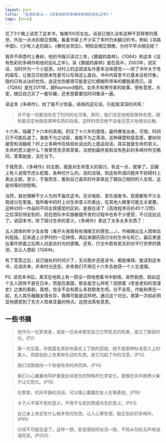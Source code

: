 ```yaml
---
layout: post
title:  "生命的意义——《没有色彩的多崎作和他的巡礼之年》"
tags: [book]
---
```


花了3个晚上读完了这本书，每晚100页左右。话说已很久没有这种不忍释卷的感觉，外加一点点的相见恨晚。看着书架上不少买了多时仍未翻过的书，例如《寻路中国》、《少有人走的路》、《解忧杂货店》，明知会相见恨晚，为何不早点相见呢？

我并不熟悉村上春树，他的书我只读过三本，《挪威的森林》、《1Q84》和这本《没有色彩的多崎作和他的巡礼之年》。读《挪威的森林》是在高中，2003年，说实话，当时作为一个小屁孩，对村上的这部成名作基本没啥感觉——除了书中关于性的描写，让我见识到原来性爱可以写得这么直白。书中内容至今已基本没有印象，隐约只有淡淡的忧伤，连这忧伤都很可能是记忆模糊所带来的朦胧美而已。读《1Q84》是在2011年，跟Raymond借的。女杀手和男作家的故事，很有意思，大爱，随后自己买了一套珍藏，还老想着要找时间重读一遍。

<!--more-->

读这本《多崎作》，给了我不少惊喜。结局的这句话，引起我深深的共鸣：

> 并不是一切都消失在了时间的长河里。那时，我们坚定地相信某种东西，拥有能坚定地相信某种东西的自我。这样的信念绝不会毫无意义地烟消云散。

十六年，隐藏了十六年的真相，积压了十六年的感情，最终爆发出来，可惜，时间已不可能后退了。谁能不为之动容，谁能不为之落泪。这种痛楚和窒息感，要如何接受和消融呢？村上让多崎作在结局处说出的上面这段话，其实就是生命的意义。生命的意义是什么？我曾苦苦求索答案，没想到最终竟和没有色彩的多崎作所见略同，答案就是，活在当下。

于我而言，《多崎作》的主题，就是对生命意义的探讨。有这一点，就够了。豆瓣上有人说情节虎头蛇尾，各种坑什么的，说的没错，但这些所谓问题并不妨碍村上表达主题。至少，于我而言，看到自己喜欢的作家表达了跟自己相同的人生观，这是何等的欣慰啊。

当然，我也理解不少人为何不喜欢这书。无论电影、音乐或者书，观感都有不少主观成分在里面。我所看中的村上对生命意义的表达，在其他人眼里可能无关紧要。这种对同一作品的不同主观感受的区别，是我在读了《高效程序员的45个习惯》之后深刻领会到的，现在团队中实施敏捷开发的过程中也有不少感受，不过这扯远了。说回本书，除了探讨生命的意义，《多崎作》表达了太多太多东西了：

五人团体的年少及友情（看开头我竟有些海贼王的感觉。。。）。作被踢出五人团体后的孤独，后来遇上沙罗时的一见钟情，再后来跟灰田讨论的生命与死亡。最后黑道出事件原委之后两人对逝去时光的感慨。还有，行文中若有若无的对平行世界的猜测，总让人想起《1Q84》。

有了雯雯之后，自己独处的时间少了，无论跑步还是读书，都挺难得。能读到这本书，应该庆幸，庆幸时光还在，庆幸我们不用花十六年去收获一个人生道理。

PS. 读完本书后，某天在地铁上有一搭没一搭地想着书中剧情，突然我想，假如这个五人团体不是在日本，而是在美国，那会是怎么样呢？回想着《老爸老妈的浪漫史》之类的美剧，我想，完全不会有那么多悲剧发生吧。白不会死，作能和黑在一起，五人其乐融融友情长存，我猜可能是这样吧。通过这个对比，我第一次如此明显地感受到了东方人性格含蓄的特点。这想法真有意思。

## 一些书摘

> 他作为一位梦游者，或是一位尚未察觉自己已然死去的死者，度过了那段时光。(P2)

> 第一次见面，作就莫名其妙地喜欢上了她的容貌。她不是那种标准意义上的美人。但那张脸上有某种生动的东西，是它勾起了作的注意。(P12)

> 我们试图维持一个和谐有序的共同体。(P14)

> 我们小心翼翼地呵护着彼此间发生的特殊的化学变化，就像在风中擦燃火柴不让它熄灭。(P15)

> 在那里，时间平静的流淌，可以推心置腹的友人在等着他。(P19)

> 关于人不得不死的意义，不得不与死的预感共生的意义。(P53)

> 自己身上肯定有什么根本性的东西，让人心寒失望。缺乏色彩的多崎作。(P95)

> 已经不可能后退了。这样一想，悲哀便如同水流一般，不知从何处无声地汹涌而至。(P250)